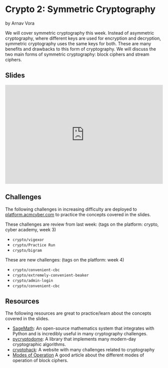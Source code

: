 # Crypto 2: Symmetric Cryptography

by Arnav Vora

We will cover symmetric cryptography this week. Instead of asymmetric cryptography, where different keys are used for encryption and decryption, symmetric cryptography uses the same keys for both. These are many benefits and drawbacks to this form of cryptography. We will discuss the two main forms of symmetric cryptography: block ciphers and stream ciphers.

## Slides

<iframe src="https://docs.google.com/presentation/d/e/2PACX-1vQmkoZa8puNRzIfz46t8T49igzFn5prmZoA_YEFTTnh8e3Otu1DWVdSe5cy19NI1X3_8o_77oRjEoDF/pubembed?start=false&loop=false&delayms=3000" frameborder="0" width="100%" style="aspect-ratio: 16 / 10;" allowfullscreen="true" mozallowfullscreen="true" webkitallowfullscreen="true"></iframe>

## Challenges

The following challenges in increasing difficulty are deployed to [platform.acmcyber.com](https://platform.acmcyber.com) to practice the concepts covered in the slides.

These challenges are review from last week: (tags on the platform: crypto, cyber academy, week 3)

- `crypto/vigexor`
- `crypto/Practice Run`
- `crypto/bigram`

These are new challenges: (tags on the platform: week 4)

- `crypto/convenient-cbc`
- `crypto/extremely-convenient-beaker`
- `crypto/admin-login`
- `crypto/convenient-cbc`

## Resources

The following resources are great to practice/learn about the concepts covered in the slides.

- [SageMath](https://www.sagemath.org/): An open-source mathematics system that integrates with Python and is incredibly useful in many cryptography challenges.
- [pycryptodome](https://pypi.org/project/pycryptodome/): A library that implements many modern-day cryptographic algorithms.
- [cryptohack](https://cryptohack.org/): A website with many challenges related to cryptography
- [Modes of Operation](https://en.wikipedia.org/wiki/Block_cipher_mode_of_operation) A good article about the different modes of operation of block ciphers.

